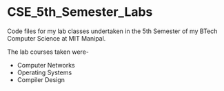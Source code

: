 # CSE_5th_Semester_Labs


Code files for my lab classes undertaken in the 5th Semester of my BTech Computer Science at MIT Manipal.

The lab courses taken were-

- Computer Networks
- Operating Systems
- Compiler Design
